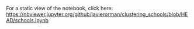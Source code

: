 For a static view of the notebook, click here: https://nbviewer.jupyter.org/github/javierorman/clustering_schools/blob/HEAD/schools.ipynb
